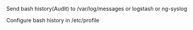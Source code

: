 Send  bash history(Audit) to /var/log/messages or logstash or ng-syslog

 Configure bash history in /etc/profile
